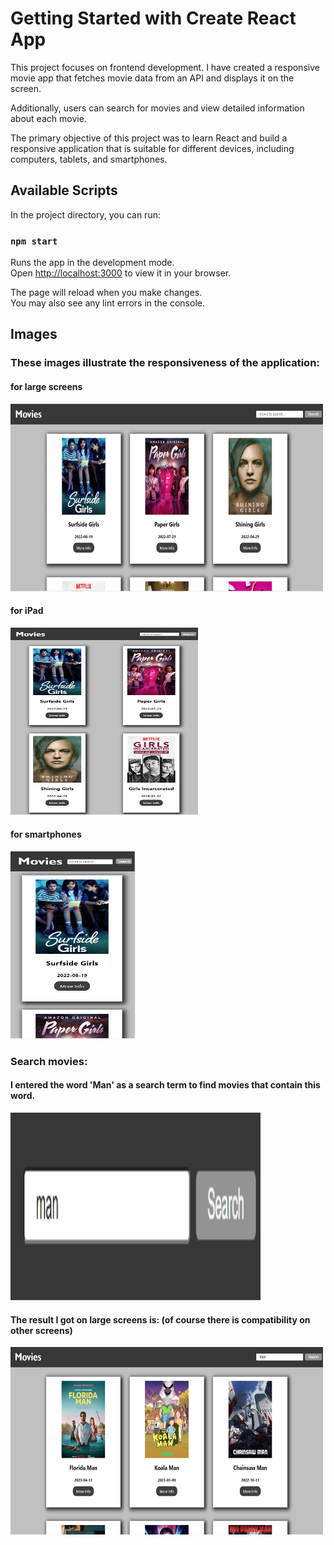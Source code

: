 # Getting Started with Create React App

This project focuses on frontend development. 
I have created a responsive movie app that fetches movie data from an API and displays it on the screen. 

Additionally, users can search for movies and view detailed information about each movie. 

The primary objective of this project was to learn React and build a responsive application that is suitable for different devices, including computers, tablets, and smartphones.

## Available Scripts

In the project directory, you can run:

### `npm start`

Runs the app in the development mode.\
Open [http://localhost:3000](http://localhost:3000) to view it in your browser.

The page will reload when you make changes.\
You may also see any lint errors in the console.

## Images

### These images illustrate the responsiveness of the application:

#### for large screens

<img src="https://github.com/KoralElbaz/Movie-App/blob/master/images_readme/homePage_desktop.PNG" alt="homePage" style="width: 500px; height: 300px;">

#### for iPad

<img src="https://github.com/KoralElbaz/Movie-App/blob/master/images_readme/homePage_ipad.PNG" alt="homePage" style="width: 300px; height: 300px;">


#### for smartphones

<img src="https://github.com/KoralElbaz/Movie-App/blob/master/images_readme/homePage_galaxyS8.PNG" alt="homePage" style="width: 200px; height: 300px;">




### Search movies:

#### I entered the word 'Man' as a search term to find movies that contain this word.

<img src="https://github.com/KoralElbaz/Movie-App/blob/master/images_readme/search_man.PNG" alt="homePage" style="width: 400px; height: 300px;">

#### The result I got on large screens is: (of course there is compatibility on other screens)

<img src="https://github.com/KoralElbaz/Movie-App/blob/master/images_readme/all_man_movies.PNG" alt="homePage" style="width: 500px; height: 300px;">







